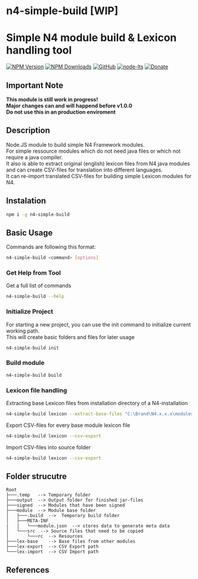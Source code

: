 # n4-simple-build **[WIP]**  
Simple N4 module build & Lexicon handling tool
====================

[![NPM Version](https://img.shields.io/npm/v/n4-simple-build.svg)](https://www.npmjs.com/package/n4-simple-build)
[![NPM Downloads](https://img.shields.io/npm/dt/n4-simple-build.svg)](https://www.npmjs.com/package/n4-simple-build)
[![GitHub](https://img.shields.io/github/license/SheepCreativeSoftware/n4-simple-build)](https://github.com/SheepCreativeSoftware/n4-simple-build)
[![node-lts](https://img.shields.io/node/v-lts/n4-simple-build)](https://www.npmjs.com/package/n4-simple-build)
[![Donate](https://img.shields.io/badge/Donate-PayPal-green.svg)](https://www.paypal.com/donate/?hosted_button_id=RG6PSXR828X94)

## Important Note
**This module is still work in progress!**  
**Major changes can and will happend before v1.0.0**  
**Do not use this in an production enviroment**  

## Description
Node.JS module to build simple N4 Framework modules.  
For simple ressource modules which do not need java files or which not require a java compiler.  
It also is able to extract original (english) lexicon files from N4 java modules and can create CSV-files for translation into different languages.  
It can re-import translated CSV-files for building simple Lexicon modules for N4.  

## Instalation
```bash
npm i -g n4-simple-build
```

## Basic Usage
Commands are following this format:
```bash
n4-simple-build <command> [options]
```

### Get Help from Tool
Get a full list of commands

```bash
n4-simple-build --help
```

### Initialize Project
For starting a new project, you can use the init command to initialize current working path.  
This will create basic folders and files for later usage
```bash
n4-simple-build init
```

### Build module
```bash
n4-simple-build build
```

### Lexicon file handling
Extracting base Lexicon files from installation directory of a N4-installation
```bash
n4-simple-build lexicon --extract-base-files "C:\Brand\N4.x.x.x\modules"
```
Export CSV-files for every base module lexicon file
```bash
n4-simple-build lexicon --csv-export
```
Import CSV-files into source folder
```bash
n4-simple-build lexicon --csv-export
```

## Folder strucutre
```
Root
├───.temp   --> Temporary folder
├───output  --> Output folder for finished jar-files
├───signed  --> Modules that have been signed
├───module  --> Module base folder
│   ├───.build  -->  Temporary build folder
│   ├───META-INF 
|   |   └───module.json  --> stores data to generate meta data
│   └───src  --> Source files that need to be copied
│       └───rc  --> Resources
├───lex-base    --> Base files from other modules
├───lex-export  --> CSV Export path
└───lex-import  --> CSV Import path

```

## References


